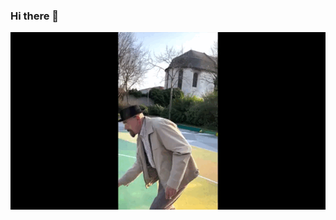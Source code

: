 ### Hi there 👋

![HEISENBER BALLIN](https://github.com/zogich/zogich/blob/main/heisenber_ballin.gif)
